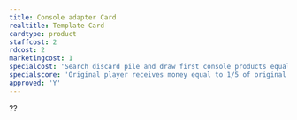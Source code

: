 ```yaml
---
title: Console adapter Card
realtitle: Template Card
cardtype: product
staffcost: 2
rdcost: 2
marketingcost: 1
specialcost: 'Search discard pile and draw first console products equal to your R&D score, choose one and return the others.'
specialscore: 'Original player receives money equal to 1/5 of original R&D value and one loyalty. Receive profit per turn at 1/2 loyalty, turns equal to half loyalty.'
approved: 'Y'
---
```


??
